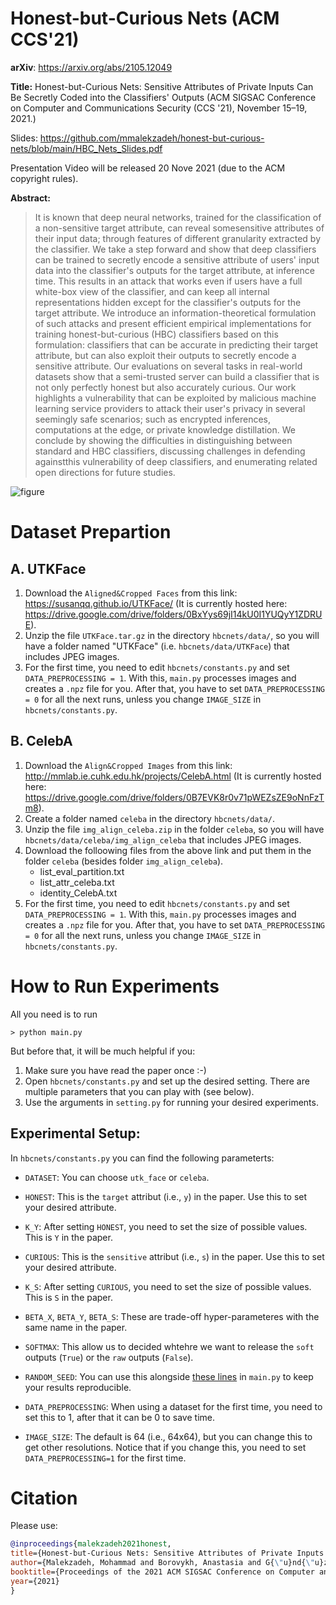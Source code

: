 # Honest-but-Curious Nets (ACM CCS'21)
**arXiv**: https://arxiv.org/abs/2105.12049

**Title:**
Honest-but-Curious Nets: Sensitive Attributes of Private Inputs Can Be Secretly Coded into the Classifiers' Outputs
(ACM SIGSAC Conference on Computer and Communications Security (CCS '21), November 15–19, 2021.) 

Slides: https://github.com/mmalekzadeh/honest-but-curious-nets/blob/main/HBC_Nets_Slides.pdf

Presentation Video will be released 20 Nove 2021 (due to the ACM copyright rules).

**Abstract:**

> It is known that deep neural networks, trained for the classification of a non-sensitive target attribute, can reveal somesensitive attributes of their input data; through features of different granularity extracted by the classifier. We take a step forward and show that deep classifiers can be trained to secretly encode a sensitive attribute of users' input data into the classifier's outputs for the target attribute, at inference time. This results in an attack that works even if users have a full white-box view of the classifier, and can keep all internal representations hidden except for the classifier's outputs for the target attribute. We introduce an information-theoretical formulation of such attacks and present efficient empirical implementations for training honest-but-curious (HBC) classifiers based on this formulation: classifiers that can be accurate in predicting their target attribute, but can also exploit their outputs to secretly encode a sensitive attribute. Our evaluations on several tasks in real-world datasets show that a semi-trusted server can build a classifier that is not only perfectly honest but also accurately curious. Our work highlights a vulnerability that can be exploited by malicious machine learning service providers to attack their user's privacy in several seemingly safe scenarios; such as encrypted inferences, computations at the edge, or private knowledge distillation. We conclude by showing the difficulties in distinguishing between standard and HBC classifiers, discussing challenges in defending againstthis vulnerability of deep classifiers, and enumerating related open directions for future studies.

![figure](https://github.com/mmalekzadeh/honest-but-curious-nets/blob/main/figure.jpg?raw=true)


# Dataset Prepartion
## A. UTKFace
1. Download the `Aligned&Cropped Faces` from this link: https://susanqq.github.io/UTKFace/  (It is currently hosted here: https://drive.google.com/drive/folders/0BxYys69jI14kU0I1YUQyY1ZDRUE).
2. Unzip the file `UTKFace.tar.gz` in the directory `hbcnets/data/`, so you will have a folder named "UTKFace" (i.e. `hbcnets/data/UTKFace`) that includes JPEG images.
3. For the first time, you need to edit `hbcnets/constants.py` and set `DATA_PREPROCESSING = 1`. With this, `main.py` processes images and creates a `.npz` file for you. After that, you have to set `DATA_PREPROCESSING = 0` for all the next runs, unless you change `IMAGE_SIZE` in `hbcnets/constants.py`.

## B. CelebA
1. Download the `Align&Cropped Images` from this link: http://mmlab.ie.cuhk.edu.hk/projects/CelebA.html  (It is currently hosted here: https://drive.google.com/drive/folders/0B7EVK8r0v71pWEZsZE9oNnFzTm8).
2. Create a folder named `celeba` in the directory `hbcnets/data/`.
3. Unzip the file `img_align_celeba.zip` in the folder `celeba`, so you will have `hbcnets/data/celeba/img_align_celeba` that includes JPEG images.
4. Download the folloowing files from the above link and put them in the folder `celeba` (besides folder `img_align_celeba`).
   - list_eval_partition.txt
   - list_attr_celeba.txt
   - identity_CelebA.txt
5. For the first time, you need to edit `hbcnets/constants.py` and set `DATA_PREPROCESSING = 1`. With this, `main.py` processes images and creates a `.npz` file for you. After that, you have to set `DATA_PREPROCESSING = 0` for all the next runs, unless you change `IMAGE_SIZE` in `hbcnets/constants.py`.

# How to Run Experiments

All you need is to run
```
> python main.py 
```
But before that, it will be much helpful if you:
1. Make sure you have read the paper once :-)
2. Open `hbcnets/constants.py` and set up the desired setting. There are multiple parameters that you can play with (see below).
3. Use the arguments in `setting.py` for running your desired experiments.

## Experimental Setup:
In `hbcnets/constants.py` you can find the following parameterts:

- `DATASET`: You can choose `utk_face` or `celeba`.
- `HONEST`: This is the `target` attribut (i.e., `y`) in the paper. Use this to set your desired attribute.
- `K_Y`: After setting `HONEST`, you need to set the size of possible values. This is `Y` in the paper.
- `CURIOUS`: This is the `sensitive` attribut (i.e., `s`) in the paper. Use this to set your desired attribute.
- `K_S`: After setting `CURIOUS`, you need to set the size of possible values. This is `S` in the paper.
- `BETA_X`, `BETA_Y`, `BETA_S`: These are trade-off hyper-parameteres with the same name in the paper.
- `SOFTMAX`: This allow us to decided whtehre we want to release the `soft` outputs (`True`) or the `raw` outputs (`False`).

- `RANDOM_SEED`: You can use this alongside [these lines](https://github.com/mmalekzadeh/honest-but-curious-nets/blob/fcc023098dd894509677a4997fa9db53f7f08ef0/main.py#L12)  in `main.py` to keep your results reproducible. 
- `DATA_PREPROCESSING`: When using a dataset for the first time, you need to set this to 1, after that it can be 0 to save time.
- `IMAGE_SIZE`: The default is 64 (i.e., 64x64), but you can change this to get other resolutions. Notice that if you change this, you need to set `DATA_PREPROCESSING=1` for the first time.

# Citation
Please use:
```bibtex
@inproceedings{malekzadeh2021honest,
title={Honest-but-Curious Nets: Sensitive Attributes of Private Inputs Can Be Secretly Coded into the Classifiers' Outputs},
author={Malekzadeh, Mohammad and Borovykh, Anastasia and G{\"u}nd{\"u}z, Deniz},
booktitle={Proceedings of the 2021 ACM SIGSAC Conference on Computer and Communications Security (CCS '21)},
year={2021}
}
```
